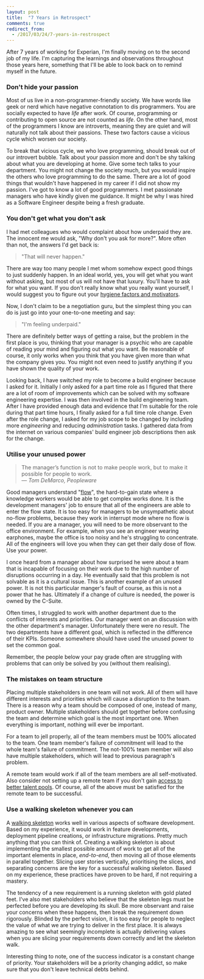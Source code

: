 ```yaml
---
layout: post
title:  "7 Years in Retrospect"
comments: true
redirect_from:
  - /2017/03/24/7-years-in-restrospect
---
```


After 7 years of working for Experian, I'm finally moving on to the second job of my life.
I'm capturing the learnings and observations throughout those years here, something
that I'll be able to look back on to remind myself in the future.

### Don't hide your passion

Most of us live in a non-programmer-friendly society.
We have words like geek or nerd which have negative connotation to dis programmers. You are socially
expected to have *life* after work. Of course, programming or contributing to open source
are not counted as *life*. On the other hand,
most of the programmers I know are introverts, meaning they are quiet and will naturally not talk
about their passions. These two factors cause a vicious cycle which worsen our society.

To break that vicious cycle, we who love programming, should break out of our introvert bubble.
Talk about your passion more and don't be shy talking about what you are developing at home.
Give some tech talks to your department.
You might not change the society much, but you would inspire the others who love
programming to do the same. There are
a lot of good things that wouldn't have happened in my career if I did not show my passion.
I've got to know a lot of good programmers. I 
met passionate managers who have kindly given me guidance.
It might be why I was hired as a Software Engineer despite being a fresh graduate.

### You don't get what you don't ask

I had met colleagues who would complaint about how underpaid they are.
The innocent me would ask, "Why don't you ask for more?". More often than not, the answers
I'd get back is:

> "That will never happen."

There are way too many people I met whom somehow expect good things to just suddenly happen.
In an ideal world, yes, you will get what you want without asking, but most of
us will not have that luxury. You'll have to ask for what you want. If you don't
really know what you really want yourself, I would suggest you to figure out your
[hygiene factors and motivators](https://en.wikipedia.org/wiki/Two-factor_theory).

Now, I don't claim to be a negotiation guru, but the simplest thing you can do is just
go into your one-to-one meeting and say:

> "I'm feeling underpaid."

There are definitely better ways of getting a raise, but the problem in the first place
is you, thinking that your manager is a psychic who are capable of reading your mind
and figuring out what you want.
Be reasonable of course, it only works when you think that you have
given more than what the company gives you. You might not even need to justify anything
if you have shown the quality of your work.

Looking back, I have switched my role to become a build engineer because
I asked for it. Initially I only asked for a part time role as I figured that
there are a lot of room of improvements which can be solved with my software engineering expertise.
I was then involved in the build engineering team.
After I have provided enough data and evidence that I'm suitable for the role during that part time hours,
I finally asked for a full time role change.
Even after the role change, I asked for my job scope to be changed by
including more *engineering* and reducing *administration* tasks. I gathered data from the internet
on various companies' build engineer job descriptions then ask for the change.

### Utilise your unused power

> The manager’s function is not to make people work, but to make it possible for people to work.  
  ― *Tom DeMarco, Peopleware*

Good managers understand "[flow](http://softwareengineering.stackexchange.com/a/43124/147900)",
the hard-to-gain state where a knowledge workers
would be able to get complex works done. It is the development managers' job to ensure that all of the engineers
are able to enter the flow state.
It is too easy for managers to be unsympathetic about no-flow problems,
because they work in interrupt mode where no flow is needed. If you are a manager, you will need to be
more observant to the office environment. For example, when you see an engineer wearing earphones,
maybe the office is too noisy and he's struggling to concentrate.
All of the engineers will love you when they can get their daily dose of flow. Use your power.

I once heard from a manager about how surprised he were about
a team that is incapable of focusing on their work due to the high number of disruptions
occurring in a day.
He eventually said that this problem is not solvable as it is a cultural issue.
This is another example of an unused power. It is not this particular manger's fault
of course, as this is not a power that he has.
Ultimately if a change of culture is needed, the power is owned by the C-Suite.

Often times, I struggled to work with another department due to the conflicts of interests and priorities.
Our manager went on an discussion with the other department's manager. Unfortunately there were no result.
The two departments have a different goal, which is reflected in the difference of their KPIs.
Someone somewhere should have used the unused power to set the common goal.

Remember, the people below your pay grade often are struggling with problems that can only be solved by you
(without them realising).

### The mistakes on team structure

Placing multiple stakeholders in one team will not work.
All of them will have different interests and priorities which will cause a disruption
to the team. There is a reason why a team should be composed of one,
instead of many, product owner. Multiple stakeholders should get together
before confusing the team and determine which goal is the most important one.
When everything is important, nothing will ever be important.

For a team to jell properly, all of the team members must be 100% allocated to the team.
One team member's failure of commitment
will lead to the whole team's failure of commitment. The not-100% team member will also have
multiple stakeholders, which will lead to previous paragraph's problem.

A remote team would work if all of the team members are all self-motivated. Also consider not
setting up a remote team if you don't gain
[access to better talent pools](https://martinfowler.com/articles/remote-or-co-located.html).
Of course, all of the above must be satisfied for the remote team to be successful.

### Use a walking skeleton whenever you can

A [walking skeleton](http://blog.codeclimate.com/blog/2014/03/20/kickstart-your-next-project-with-a-walking-skeleton/)
works well in various aspects of software development.
Based on my experience, it would work in feature developments, deployment pipeline creations, or infrastructure
migrations. Pretty much anything that you can think of.
Creating a walking skeleton is about implementing the smallest possible amount of work to get
all of the important elements in place, *end-to-end*, then moving all of those elements
in parallel together. Slicing user stories vertically, prioritising the slices, and separating
concerns are the key for a successful walking skeleton. Based on my experience,
these practices have proven to be hard, if not requiring a mastery.

The tendency of a new requirement is a running skeleton with gold plated feet.
I've also met stakeholders who believe that the skeleton
legs must be perfected before you are developing its skull.
Be more observant and raise your concerns when these happens, then break the
requirement down rigorously. Blinded by the perfect vision, it is too easy for people
to neglect the value of what we are trying to deliver in the first place. It is always amazing to see
what seemingly incomplete is actually delivering values when you are slicing
your requirements down correctly and let the skeleton walk.

Interesting thing to note, one of the success indicator is a constant change of priority.
Your stakeholders will be a priority changing addict, so make sure that you don't leave technical debts
behind.
